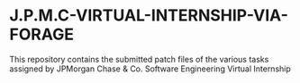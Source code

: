 # J.P.M.C-VIRTUAL-INTERNSHIP-VIA-FORAGE
This repository contains the submitted patch files of the various tasks assigned by JPMorgan Chase & Co. Software Engineering Virtual Internship

